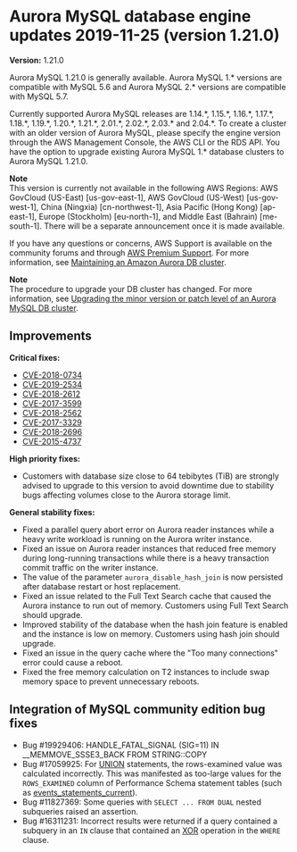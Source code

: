 # Aurora MySQL database engine updates 2019\-11\-25 \(version 1\.21\.0\)<a name="AuroraMySQL.Updates.1210"></a>

**Version:** 1\.21\.0

 Aurora MySQL 1\.21\.0 is generally available\. Aurora MySQL 1\.\* versions are compatible with MySQL 5\.6 and Aurora MySQL 2\.\* versions are compatible with MySQL 5\.7\. 

 Currently supported Aurora MySQL releases are 1\.14\.\*, 1\.15\.\*, 1\.16\.\*, 1\.17\.\*, 1\.18\.\*, 1\.19\.\*, 1\.20\.\*, 1\.21\.\*, 2\.01\.\*, 2\.02\.\*, 2\.03\.\* and 2\.04\.\*\. To create a cluster with an older version of Aurora MySQL, please specify the engine version through the AWS Management Console, the AWS CLI or the RDS API\. You have the option to upgrade existing Aurora MySQL 1\.\* database clusters to Aurora MySQL 1\.21\.0\. 

**Note**  
 This version is currently not available in the following AWS Regions: AWS GovCloud \(US\-East\) \[us\-gov\-east\-1\], AWS GovCloud \(US\-West\) \[us\-gov\-west\-1\], China \(Ningxia\) \[cn\-northwest\-1\], Asia Pacific \(Hong Kong\) \[ap\-east\-1\], Europe \(Stockholm\) \[eu\-north\-1\], and Middle East \(Bahrain\) \[me\-south\-1\]\. There will be a separate announcement once it is made available\. 

 If you have any questions or concerns, AWS Support is available on the community forums and through [AWS Premium Support](http://aws.amazon.com/support)\. For more information, see [Maintaining an Amazon Aurora DB cluster](USER_UpgradeDBInstance.Maintenance.md)\. 

**Note**  
The procedure to upgrade your DB cluster has changed\. For more information, see [Upgrading the minor version or patch level of an Aurora MySQL DB cluster](AuroraMySQL.Updates.Patching.md)\.

## Improvements<a name="AuroraMySQL.Updates.1210.Improvements"></a>

 **Critical fixes:** 
+ [CVE\-2018\-0734](https://cve.mitre.org/cgi-bin/cvename.cgi?name=CVE-2018-0734)
+ [CVE\-2019\-2534](https://cve.mitre.org/cgi-bin/cvename.cgi?name=CVE-2019-2534)
+ [CVE\-2018\-2612](https://cve.mitre.org/cgi-bin/cvename.cgi?name=CVE-2018-2612)
+ [CVE\-2017\-3599](https://cve.mitre.org/cgi-bin/cvename.cgi?name=CVE-2017-3599)
+ [CVE\-2018\-2562](https://cve.mitre.org/cgi-bin/cvename.cgi?name=CVE-2018-2562)
+ [CVE\-2017\-3329](https://nvd.nist.gov/vuln/detail/CVE-2017-3329)
+ [CVE\-2018\-2696](https://cve.mitre.org/cgi-bin/cvename.cgi?name=CVE-2018-2696)
+ [CVE\-2015\-4737](https://cve.mitre.org/cgi-bin/cvename.cgi?name=CVE-2015-4737)

 **High priority fixes:** 
+  Customers with database size close to 64 tebibytes \(TiB\) are strongly advised to upgrade to this version to avoid downtime due to stability bugs affecting volumes close to the Aurora storage limit\. 

 **General stability fixes:** 
+  Fixed a parallel query abort error on Aurora reader instances while a heavy write workload is running on the Aurora writer instance\. 
+  Fixed an issue on Aurora reader instances that reduced free memory during long\-running transactions while there is a heavy transaction commit traffic on the writer instance\. 
+  The value of the parameter `aurora_disable_hash_join` is now persisted after database restart or host replacement\. 
+  Fixed an issue related to the Full Text Search cache that caused the Aurora instance to run out of memory\. Customers using Full Text Search should upgrade\. 
+  Improved stability of the database when the hash join feature is enabled and the instance is low on memory\. Customers using hash join should upgrade\. 
+  Fixed an issue in the query cache where the "Too many connections" error could cause a reboot\. 
+  Fixed the free memory calculation on T2 instances to include swap memory space to prevent unnecessary reboots\. 

## Integration of MySQL community edition bug fixes<a name="AuroraMySQL.Updates.1210.Patches"></a>
+  Bug \#19929406: HANDLE\_FATAL\_SIGNAL \(SIG=11\) IN \_\_MEMMOVE\_SSSE3\_BACK FROM STRING::COPY 
+  Bug \#17059925: For [UNION](https://dev.mysql.com/doc/refman/5.6/en/union.html) statements, the rows\-examined value was calculated incorrectly\. This was manifested as too\-large values for the `ROWS_EXAMINED` column of Performance Schema statement tables \(such as [events\_statements\_current](https://dev.mysql.com/doc/refman/5.6/en/events-statements-current-table.html)\)\. 
+  Bug \#11827369: Some queries with `SELECT ... FROM DUAL` nested subqueries raised an assertion\. 
+  Bug \#16311231: Incorrect results were returned if a query contained a subquery in an `IN` clause that contained an [XOR](https://dev.mysql.com/doc/refman/5.6/en/logical-operators.html#operator_xor) operation in the `WHERE` clause\. 